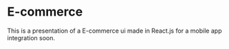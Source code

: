 # E-commerce

This is a presentation of a E-commerce ui made in React.js for a mobile app integration soon.
